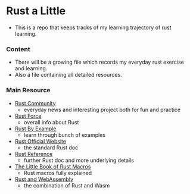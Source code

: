 # Rust a Little
* This is a repo that keeps tracks of my learning trajectory of rust learning.

### Content
* There will be a growing file which records my everyday rust exercise and learning.
* Also a file containing all detailed resources.

### Main Resource
* [Rust Community](https://rust.cc/)
    * everyday news and interesting project both for fun and practice
* [Rust Force](https://rustforce.net/)
    * overall info about Rust
* [Rust By Example](https://doc.rust-lang.org/rust-by-example/)
    * learn through bunch of examples 
* [Rust Official Website](https://www.rust-lang.org/learn)
    * the standard Rust doc 
* [Rust Reference](https://doc.rust-lang.org/1.3.0/reference.html#numbers)
    * further Rust doc and more underlying details
* [The Little Book of Rust Macros](https://danielkeep.github.io/tlborm/book/index.html)
    * Rust macros fully explained 
* [Rust and WebAssembly](https://rustwasm.github.io/docs/book/)
    * the combination of Rust and Wasm